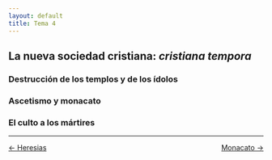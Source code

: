 ```yaml
---
layout: default
title: Tema 4
---
```


## **La nueva sociedad cristiana: *cristiana tempora***
### **Destrucción de los templos y de los ídolos**
### **Ascetismo y monacato**
### **El culto a los mártires** 

---

<div style="display: flex; align-items: center; float: left;">
<a href="https://dh4ih.github.io/mcr/cristianismo/apuntes/crmo_t4.html">&#8592; Heresias</a>
</div>


<div style="display: flex; align-items: center; float: right;">
<a href="https://dh4ih.github.io/mcr/cristianismo/apuntes/monacato.html"> Monacato &#8594;</a>
</div>